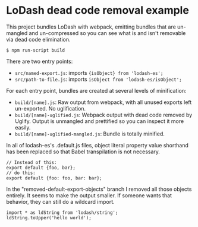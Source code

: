 # LoDash dead code removal example

This project bundles LoDash with webpack, emitting bundles that are un-mangled and un-compressed so you can see what is
and isn't removable via dead code elimination.

    $ npm run-script build

There are two entry points:

* `src/named-export.js`: imports `{isObject} from 'lodash-es';`
* `src/path-to-file.js`: imports `isObject from 'lodash-es/isObject';`

For each entry point, bundles are created at several levels of minification:

* `build/[name].js`: Raw output from webpack, with all unused exports left un-exported.  No uglification.
* `build/[name]-uglified.js`: Webpack output with dead code removed by Uglify.  Output is unmangled and prettified so you can inspect it more easily.
* `build/[name]-uglified-mangled.js`: Bundle is totally minified.

In all of lodash-es's .default.js files, object literal property value shorthand has been replaced so that Babel transpilation is not necessary.

```
// Instead of this:
export default {foo, bar};
// do this:
export default {foo: foo, bar: bar};
```

In the "removed-default-export-objects" branch I removed all those objects entirely.  It seems to make the output smaller.
If someone wants that behavior, they can still do a wildcard import.

```
import * as ldString from 'lodash/string';
ldString.toUpper('hello world');
```
